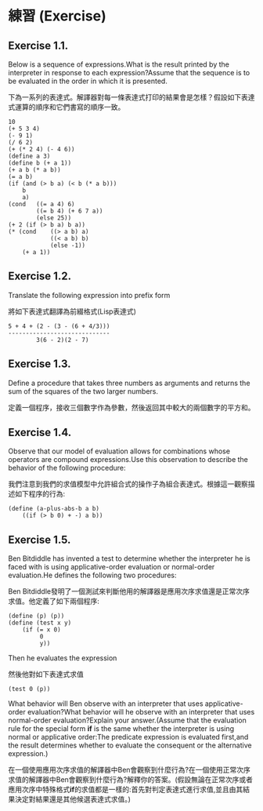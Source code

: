# 練習 (Exercise)

## Exercise 1.1.
Below is a sequence of expressions.What is the result printed by the interpreter in response to each expression?Assume that the sequence is to be evaluated in the order in which it is presented.

下為一系列的表達式。解譯器對每一條表達式打印的結果會是怎樣？假設如下表達式運算的順序和它們書寫的順序一致。

	10
	(+ 5 3 4)
	(- 9 1)
	(/ 6 2)
	(+ (* 2 4) (- 4 6))
	(define a 3)
	(define b (+ a 1))
	(+ a b (* a b))
	(= a b)
	(if (and (> b a) (< b (* a b)))
		b
		a)
	(cond 	((= a 4) 6)
			((= b 4) (+ 6 7 a))
			(else 25))
	(+ 2 (if (> b a) b a))
	(* (cond 	((> a b) a)
				((< a b) b)
				(else -1))
		(+ a 1))
		
## Exercise 1.2.
Translate the following expression into prefix form

將如下表達式翻譯為前綴格式(Lisp表達式)

	5 + 4 + (2 - (3 - (6 + 4/3)))
	-----------------------------
			3(6 - 2)(2 - 7)
				
## Exercise 1.3.
Define a procedure that takes three numbers as arguments and returns the sum of the squares of the two larger numbers.

定義一個程序，接收三個數字作為參數，然後返回其中較大的兩個數字的平方和。

## Exercise 1.4.
Observe that our model of evaluation allows for combinations whose operators are compound expressions.Use this observation to describe the behavior of the following procedure:

我們注意到我們的求值模型中允許組合式的操作子為組合表達式。根據這一觀察描述如下程序的行為:

	(define (a-plus-abs-b a b)
		((if (> b 0) + -) a b))
		
## Exercise 1.5.
Ben Bitdiddle has invented a test to determine whether the interpreter he is faced with is using applicative-order evaluation or normal-order evaluation.He defines the following two procedures:

Ben Bitdiddle發明了一個測試來判斷他用的解譯器是應用次序求值還是正常次序求值。他定義了如下兩個程序:

	(define (p) (p))
	(define (test x y)
		(if (= x 0) 
			 0 
			 y))
			 
Then he evaluates the expression

然後他對如下表達式求值

	(test 0 (p))
	
What behavior will Ben observe with an interpreter that uses applicative-order evaluation?What behavior will he observe with an interpreter that uses normal-order evaluation?Explain your answer.(Assume that the evaluation rule for the special form **if** is the same whether the interpreter is using normal or applicative order:The predicate expression is evaluated first,and the result determines whether to evaluate the consequent or the alternative expression.)

在一個使用應用次序求值的解譯器中Ben會觀察到什麼行為?在一個使用正常次序求值的解譯器中Ben會觀察到什麼行為?解釋你的答案。(假設無論在正常次序或者應用次序中特殊格式**if**的求值都是一樣的:首先對判定表達式進行求值,並且由其結果決定對結果還是其他候選表達式求值。)
